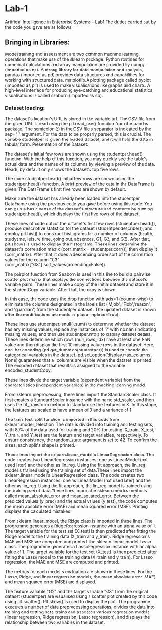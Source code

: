 # Lab-1
Artificial Intelligence in Enterprise Systems - Lab1
The duties carried out by the code you gave are as follows:

## Bringing in Libraries:

Model training and assessment are two common machine learning operations that make use of the sklearn package.
Python routines for numerical calculations and array manipulation are provided by numpy (imported as np).
A strong library for data manipulation and analysis, pandas (imported as pd) provides data structures and capabilities for working with structured data.
matplotlib.A plotting package called pyplot (imported as plt) is used to make visualisations like graphs and charts.
A high-level interface for producing eye-catching and educational statistics visualisations is called seaborn (imported as sb).

### Dataset loading:

The dataset's location's URL is stored in the variable url.
The CSV file from the given URL is read using the pd.read_csv() function from the pandas package.
The semicolon (;) in the CSV file's separator is indicated by the sep=";" argument. For the data to be properly parsed, this is crucial.
The variable studentper is given the loaded dataset, and it will hold the data in tabular form.
Presentation of the Dataset:

The dataset's initial few rows are shown using the studentper.head() function. With the help of this function, you may quickly see the table's actual data and the names of its columns by viewing a preview of the data.
Head() by default only shows the dataset's top five rows. 

The code studentper.head() initial few rows are shown using the studentper.head() function. A brief preview of the data in the DataFrame is given. The DataFrame's first five rows are shown by default.

Make sure the dataset has already been loaded into the studentper DataFrame using the previous code you gave before using this code:
You can gain a basic sense of the dataset's structure and contents by running studentper.head(), which displays the first five rows of the dataset.

These lines of code output the dataset's first few rows (studentper.head()), produce descriptive statistics for the dataset (studentper.describe()), and employ plt.hist() to construct histograms for a number of columns (health, studytime, leisure time, going out, absences, G1, G2, and G3). After that, plt.show() is used to display the histograms.
These lines determine the dataset's correlation matrix (corr_matrix = studentper.corr()), then display it (corr_matrix). After that, it does a descending order sort of the correlation values for the column "G3" (corr_matrix["G3"].sort_values(ascending=False)).

The pairplot function from Seaborn is used in this line to build a pairwise scatter plot matrix that displays the connections between the dataset's variable pairs.
These lines make a copy of the initial dataset and store it in the studentCopy variable. After that, the copy is shown.

In this case, the code uses the drop function with axis=1 (column-wise) to eliminate the columns designated in the labels list ('Mjob', 'Fjob','reason', and 'guardian') from the studentper dataset. The updated dataset is shown after the modifications are made in-place (inplace=True).

These lines use studentper.isnull().sum() to determine whether the dataset has any missing values, replace any instances of '?' with np.nan (indicating missing values), and then use studentper.info() to display dataset details.
These lines determine which rows (null_rows_idx) have at least one NaN value and then display the first 10 missing-value rows in the dataset.
Here, one-hot encoding (pd.get_dummies(studentper)) is used to encode the categorical variables in the dataset. pd.set_option('display.max_columns', None) guarantees that all columns are visible when the dataset is printed. The encoded dataset that results is assigned to the variable encoded_studentCopy.

These lines divide the target variable (dependent variable) from the characteristics (independent variables) in the machine learning model. 

From sklearn.preprocessing, these lines import the StandardScaler class. It first creates a StandardScaler instance with the name std_scaler, and then uses the fit_transform method to standardise the features in X. In this stage, the features are scaled to have a mean of 0 and a variance of 1.

The train_test_split function is imported in this code from sklearn.model_selection. The data is divided into training and testing sets, with 80% of the data used for training and 20% for testing. X_train, X_test, Y_train, and Y_test are the feature and target variables, respectively. To ensure consistency, the random_state argument is set to 42. To confirm the sizes, each split's shape is printed.

These lines import the sklearn.linear_model's LinearRegression class. The code creates two LinearRegression instances: one as LinearModel (not used later) and the other as lin_reg. Using the fit approach, the lin_reg model is trained using the training set of data.These lines import the sklearn.linear_model's LinearRegression class. The code creates two LinearRegression instances: one as LinearModel (not used later) and the other as lin_reg. Using the fit approach, the lin_reg model is trained using the training set of data.These lines import the sklearn.metrics methods called mean_absolute_error and mean_squared_error. Between the predicted values (y_pred) and the actual values (y_test), the code computes the mean absolute error (MAE) and mean squared error (MSE). Printing displays the calculated mistakes.

From sklearn.linear_model, the Ridge class is imported in these lines. The programme generates a RidgeRegression instance with an alpha value of 1. The target variable for the test set (X_test) is then predicted after fitting the Ridge model to the training data (X_train and y_train). Ridge regression's MAE and MSE are computed and printed. the sklearn.linear_model Lasso class. The programme generates a LassoRegression instance with an alpha value of 1. The target variable for the test set (X_test) is then predicted after fitting the Lasso model to the training data (X_train and y_train). For Lasso regression, the MAE and MSE are computed and printed.

The metrics for each model's evaluation are shown in these lines. For the Lasso, Ridge, and linear regression models, the mean absolute error (MAE) and mean squared error (MSE) are displayed.

The feature variable "G2" and the target variable "G3" from the original dataset (studentper) are visualised using a scatter plot created by this code using plt.scatter(). Plt.show() is used to display the plot.
The programme executes a number of data preprocessing operations, divides the data into training and testing sets, trains and assesses various regression models (linear regression, Ridge regression, Lasso regression), and displays the relationship between two variables in the dataset.



















